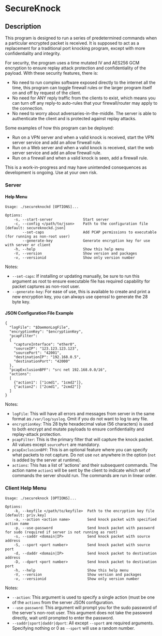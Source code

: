 # SecureKnock

## Description

This program is designed to run a series of predetermined commands when a particular encrypted packet is received.
It is supposed to act as a replacement for a traditional port knocking program, except with more confidentiality and integrity.

For security, the program uses a time mutated IV and AES256 GCM encryption to ensure replay attack protection and confidentiality of the payload.
With these security features, there is:
- No need to run complex software exposed directly to the internet all the time, this program can toggle firewall rules or the larger program itself on and off by request of the client.
- No need for ANY reply traffic from the clients to exist, which means you can turn off any reply-to auto-rules that your firewall/router may apply to the connection.
- No need to worry about adversaries-in-the-middle. The server is able to authenticate the client and is protected against replay attacks.

Some examples of how this program can be deployed:
- Run on a VPN server and when a valid knock is received, start the VPN server service and add an allow firweall rule.
- Run on a Web server and when a valid knock is received, start the web server service and add an allow firewall rule.
- Run on a firewall and when a valid knock is seen, add a firewall rule.

This is a work-in-progress and may have unintended consequences as development is ongoing. Use at your own risk.

### Server

#### Help Menu
```
Usage: ./secureknockd [OPTIONS]...

Options:
    -s, --start-server              Start server
    -c, --config </path/to/json>    Path to the configuration file [default: secureknockd.json]
        --set-caps                  Add PCAP permissions to executable (for running as non-root user)
        --generate-key              Generate encryption key for use with server or client
    -h, --help                      Show this help menu
    -V, --version                   Show version and packages
    -v, --versionid                 Show only version number
```

Notes:
- `--set-caps`: If installing or updating manually, be sure to run this argument as root to ensure executable file has required capability for packet captures as non-root user.
- `--generate-key`: For ease of use, this is available to create and print a new encryption key, you can always use openssl to generate the 28 byte key.

#### JSON Configuration File Example
```
{
  "logFile": "$DaemonLogFile",
  "encryptionKey": "$encryptionKey",
  "pcapFilter":
  {
    "captureInterface": "ether0",
    "sourceIP": "123.123.123.123",
    "sourcePort": "42001",
    "destinationIP": "192.168.0.5",
    "destinationPort": "42000"
  },
  "pcapExclusionBPF": "src net 192.168.0.0/16",
  "actions":
  [
    {"action1": ["1cmd1", "1cmd2"]},
    {"action2": ["2cmd1", "2cmd2"]}
  ]
}
```

Notes:
- `logFile`: This will have all errors and messages from server in the same format as `/var/log/syslog`. Omit if you do not want to log to any file.
- `encryptionKey`: This 28 byte hexadecimal value (56 characters) is used to both encrypt and mutate payloads to ensure confidentiality and replay-attack protection.
- `pcapFilter`: This is the primary filter that will capture the knock packet. All values except `sourcePort` are mandatory.
- `pcapExclusionBPF`: This is an optional feature where you can specify what packets to not capture. Do not use `not` anywhere in the option (`not` is added by the server at runtime).
- `actions`: This has a list of 'actions' and their subsequent commands. The action name `action1` will be sent by the client to indicate which set of commands the server should run. The commands are run in linear order. 

### Client Help Menu

```
Usage: ./secureknock [OPTIONS]...

Options:
    -k, --keyfile </path/to/keyfile>  Path to the encryption key file [default: priv.key]
    -a, --action <action name>        Send knock packet with specified action name
    -p, --use-password                Send knock packet with password for sudo (required if server is not running as root)
    -s, --saddr <domain|IP>           Send knock packet with source address
    -S, --sport <port number>         Send knock packet with source port
    -d, --daddr <domain|IP>           Send knock packet to destination address
    -D, --dport <port number>         Send knock packet to destination port
    -h, --help                        Show this help menu
    -V, --version                     Show version and packages
    -v, --versionid                   Show only version number
```

Notes:
- `--action`: This argument is used to specify a single action (must be one of the `actions` from the server JSON configuration.
- `--use-password`: This argument will prompt you for the sudo password of the server's non-root user. This argument does not take the password directly, wait until prompted to enter the password.
- `--saddr|sport|daddr|dport`: All except `--sport` are required arguments. Specifying nothing or 0 as `--sport` will use a random number.

